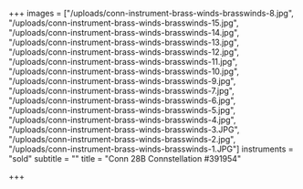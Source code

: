 +++
images = ["/uploads/conn-instrument-brass-winds-brasswinds-8.jpg", "/uploads/conn-instrument-brass-winds-brasswinds-15.jpg", "/uploads/conn-instrument-brass-winds-brasswinds-14.jpg", "/uploads/conn-instrument-brass-winds-brasswinds-13.jpg", "/uploads/conn-instrument-brass-winds-brasswinds-12.jpg", "/uploads/conn-instrument-brass-winds-brasswinds-11.jpg", "/uploads/conn-instrument-brass-winds-brasswinds-10.jpg", "/uploads/conn-instrument-brass-winds-brasswinds-9.jpg", "/uploads/conn-instrument-brass-winds-brasswinds-7.jpg", "/uploads/conn-instrument-brass-winds-brasswinds-6.jpg", "/uploads/conn-instrument-brass-winds-brasswinds-5.jpg", "/uploads/conn-instrument-brass-winds-brasswinds-4.jpg", "/uploads/conn-instrument-brass-winds-brasswinds-3.JPG", "/uploads/conn-instrument-brass-winds-brasswinds-2.jpg", "/uploads/conn-instrument-brass-winds-brasswinds-1.JPG"]
instruments = "sold"
subtitle = ""
title = "Conn 28B Connstellation #391954"

+++
